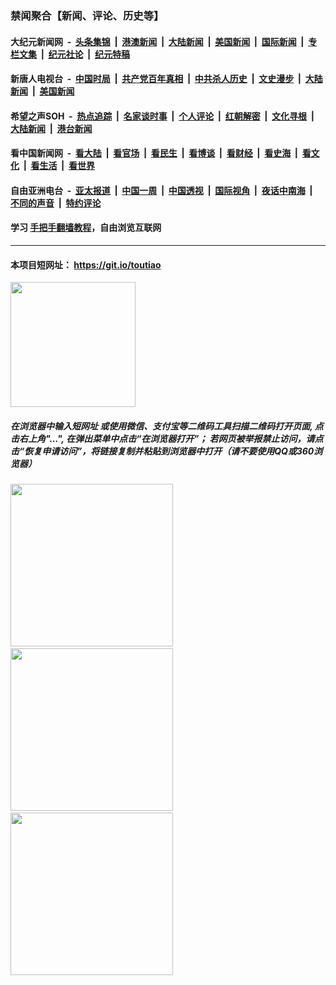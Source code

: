 ### 禁闻聚合【新闻、评论、历史等】

#### 大纪元新闻网 &nbsp;-&nbsp; [头条集锦](indexes/E头条集锦.md?t=02032101) &nbsp;|&nbsp; [港澳新闻](indexes/E港澳新闻.md?t=02032101)  &nbsp;|&nbsp; [大陆新闻](indexes/E大陆新闻.md?t=02032101) &nbsp;|&nbsp; [美国新闻](indexes/E美国新闻.md?t=02032101) &nbsp;|&nbsp; [国际新闻](indexes/E国际新闻.md?t=02032101) &nbsp;|&nbsp; [专栏文集](indexes/E专栏文集.md?t=02032101) &nbsp;|&nbsp; [纪元社论](indexes/E纪元社论.md?t=02032101) &nbsp;|&nbsp; [纪元特稿](indexes/E纪元特稿.md?t=02032101) 

#### 新唐人电视台 &nbsp;-&nbsp; [中国时局](indexes/N中国时局.md?t=02032101) &nbsp;|&nbsp; [共产党百年真相](indexes/N共产党百年真相.md?t=02032101) &nbsp;|&nbsp; [中共杀人历史](indexes/N中共杀人历史.md?t=02032101) &nbsp;|&nbsp; [文史漫步](indexes/N文史漫步.md?t=02032101) &nbsp;|&nbsp; [大陆新闻](indexes/N大陆新闻.md?t=02032101) &nbsp;|&nbsp; [美国新闻](indexes/N美国新闻.md?t=02032101)

#### 希望之声SOH &nbsp;-&nbsp; [热点追踪](indexes/H热点追踪.md?t=02032101) &nbsp;|&nbsp; [名家谈时事](indexes/H名家谈时事.md?t=02032101) &nbsp;|&nbsp; [个人评论](indexes/H个人评论.md?t=02032101)  &nbsp;|&nbsp; [红朝解密](indexes/H红朝解密.md?t=02032101) &nbsp;|&nbsp; [文化寻根](indexes/H文化寻根.md?t=02032101) &nbsp;|&nbsp; [大陆新闻](indexes/H大陆新闻.md?t=02032101) &nbsp;|&nbsp; [港台新闻](indexes/H港台新闻.md?t=02032101)

#### 看中国新闻网 &nbsp;-&nbsp; [看大陆](indexes/S看大陆.md?t=02032101) &nbsp;|&nbsp; [看官场](indexes/S看官场.md?t=02032101) &nbsp;|&nbsp; [看民生](indexes/S看民生.md?t=02032101)  &nbsp;|&nbsp; [看博谈](indexes/S看博谈.md?t=02032101) &nbsp;|&nbsp; [看财经](indexes/S看财经.md?t=02032101) &nbsp;|&nbsp; [看史海](indexes/S看史海.md?t=02032101) &nbsp;|&nbsp; [看文化](indexes/S看文化.md?t=02032101) &nbsp;|&nbsp; [看生活](indexes/S看生活.md?t=02032101) &nbsp;|&nbsp; [看世界](indexes/S看世界.md?t=02032101)

#### 自由亚洲电台 &nbsp;-&nbsp; [亚太报道](indexes/R亚太报道.md?t=02032101) &nbsp;|&nbsp; [中国一周](indexes/R中国一周.md?t=02032101) &nbsp;|&nbsp; [中国透视](indexes/R中国透视.md?t=02032101)  &nbsp;|&nbsp; [国际视角](indexes/R国际视角.md?t=02032101) &nbsp;|&nbsp; [夜话中南海](indexes/R夜话中南海.md?t=02032101) &nbsp;|&nbsp; [不同的声音](indexes/R不同的声音.md?t=02032101) &nbsp;|&nbsp; [特约评论](indexes/R特约评论.md?t=02032101)

#### 学习 [手把手翻墙教程](https://github.com/gfw-breaker/guides/wiki)，自由浏览互联网

----

#### 本项目短网址： https://git.io/toutiao
<img src="https://raw.githubusercontent.com/gfw-breaker/banned-news/master/scripts/img/qr.png" width="200px"/>  

##### 在浏览器中输入短网址 或使用微信、支付宝等二维码工具扫描二维码打开页面, 点击右上角"...", 在弹出菜单中点击“在浏览器打开”； 若网页被举报禁止访问，请点击“恢复申请访问”，将链接复制并粘贴到浏览器中打开（请不要使用QQ或360浏览器）

<img src="https://raw.githubusercontent.com/gfw-breaker/banned-news/master/scripts/img/1.png" width="260px"/> &nbsp; <img src="https://raw.githubusercontent.com/gfw-breaker/banned-news/master/scripts/img/2.png" width="260px"/> &nbsp; <img src="https://raw.githubusercontent.com/gfw-breaker/banned-news/master/scripts/img/3.png" width="260px"/>
